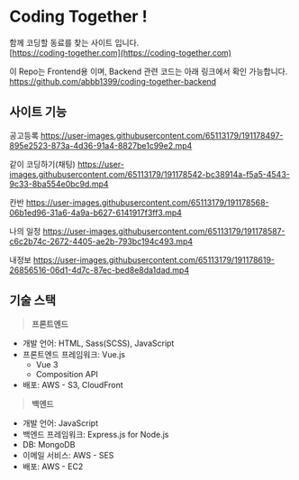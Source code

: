 # Coding Together !

함께 코딩할 동료를 찾는 사이트 입니다.<br>
[https://coding-together.com](https://coding-together.com)

이 Repo는 Frontend용 이며, Backend 관련 코드는 아래 링크에서 확인 가능합니다.<br>
[https://github.com/abbb1399/coding-together-backend ](https://github.com/abbb1399/coding-together-backend )


## 사이트 기능
공고등록
https://user-images.githubusercontent.com/65113179/191178497-895e2523-873a-4d36-91a4-8827be1c99e2.mp4

같이 코딩하기(채팅)
https://user-images.githubusercontent.com/65113179/191178542-bc38914a-f5a5-4543-9c33-8ba554e0bc9d.mp4

칸반
https://user-images.githubusercontent.com/65113179/191178568-06b1ed96-31a6-4a9a-b627-6141917f3ff3.mp4

나의 일정
https://user-images.githubusercontent.com/65113179/191178587-c6c2b74c-2672-4405-ae2b-793bc194c493.mp4

내정보
https://user-images.githubusercontent.com/65113179/191178619-26856516-06d1-4d7c-87ec-bed8e8da1dad.mp4



## 기술 스택
> **프론트엔드**
* 개발 언어: HTML, Sass(SCSS), JavaScript
* 프론트엔드 프레임워크: Vue.js
  * Vue 3
  * Composition API
* 배포: AWS - S3, CloudFront
  
  
> **백엔드**
* 개발 언어: JavaScript
* 백엔드 프레임워크: Express.js for Node.js
* DB: MongoDB
* 이메일 서비스: AWS - SES
* 배포: AWS - EC2
